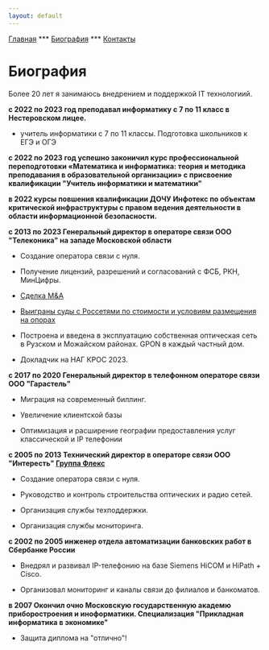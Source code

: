 ```yaml
---
layout: default
---
```

[Главная](./) *** [Биография](./bio.html) *** [Контакты](./links.html)

# Биография

Более 20 лет я занимаюсь внедрением и поддержкой IT технологиий.

**c 2022 по 2023 год преподавал информатику с 7 по 11 класс в Нестеровском лицее.**

- учитель информатики с 7 по 11 классы. Подготовка школьников к ЕГЭ и ОГЭ

**с 2022 по 2023 год успешно законичил курс профессиональной переподготовки «Математика и информатика: теория и методика преподавания в образовательной организации» с присвоение квалификации "Учитель информатики и математики"**


**в 2022 курсы повшения квалификации ДОЧУ Инфотекс по объектам критической инфраструктуры c правом ведения деятельности в области информационной безопасности.**


**с 2013 по 2023 Генеральный директор в операторе связи ООО "Телеконика" на западе Московской области**

- Создание оператора связи с нуля. 

- Получение лицензий, разрешений и согласований с ФСБ, РКН, МинЦифры.

- [Сделка M&A](https://www.cableman.ru/content/alma-tv-priobrel-neskolko-provaiderov-v-moskve-i-podmoskove)

- [Выиграны суды с Россетями по стоимости и условиям размещения на опорах](https://www.rbc.ru/technology_and_media/16/01/2024/65a68b109a794742c9c8fef5?utm_source=application&utm_source=application)

- Построена и введена в эксплуатацию собственная оптическая сеть в Рузском и Можайском районах. GPON в каждый частный дом. 

- Докладчик на НАГ КРОС 2023. 

**с 2017 по 2020 Генеральный директор в телефонном операторе связи ООО "Гарастель"**

- Миграция на современный биллинг.

- Увеличение клиентской базы

- Оптимизация и расширение географии предоставления услуг классической и IP телефонии

**с 2005 по 2013 Технический директор в операторе связи ООО "Интересть" [Группа Флекс](https://flex.ru)**

- Создание оператора связи с нуля. 

- Руководство и контроль строительства оптических и радио сетей.  

- Организация службы техподдержки. 

- Организация службы мониторинга. 


**с 2002 по 2005 инженер отдела автоматизации банковских работ в Сбербанке России**

- Внедрял и развивал IP-телефонию на базе Siemens HiCOM и HiPath + Cisco. 

- Организовал мониторинг и каналы связи до филиалов и банкоматов.


**в 2007 Окончил очно Московскую государственную академю приборостроения и иноформатики. Специализация "Прикладная информатика в экономике"**

- Защита диплома на "отлично"!

